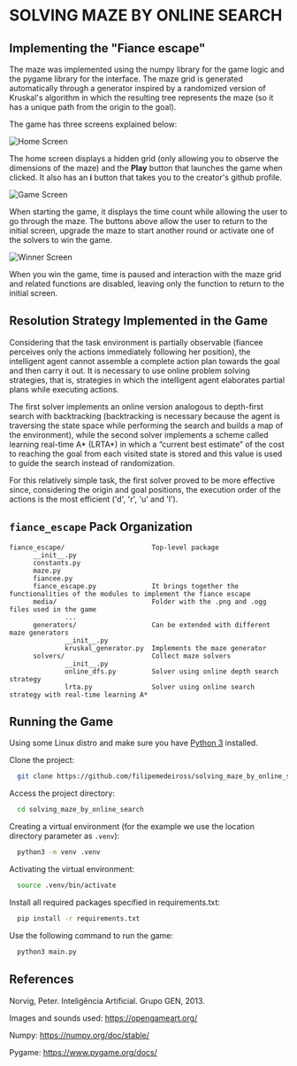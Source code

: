 <h1>SOLVING MAZE BY ONLINE SEARCH</h1>

## Implementing the "Fiance escape" 

The maze was implemented using the numpy library for the game logic and the pygame library for the interface. The maze grid is generated automatically through a generator inspired by a randomized version of Kruskal's algorithm in which the resulting tree represents the maze (so it has a unique path from the origin to the goal).

The game has three screens explained below:

![Home Screen](https://github.com/filipemedeiross/solving_maze_by_online_search/blob/main/examples/home_screen.jpeg?raw=true)

The home screen displays a hidden grid (only allowing you to observe the dimensions of the maze) and the **Play** button that launches the game when clicked. It also has an **i** button that takes you to the creator's github profile.

![Game Screen](https://github.com/filipemedeiross/solving_maze_by_online_search/blob/main/examples/game_screen.jpeg?raw=true)

When starting the game, it displays the time count while allowing the user to go through the maze. The buttons above allow the user to return to the initial screen, upgrade the maze to start another round or activate one of the solvers to win the game.

![Winner Screen](https://github.com/filipemedeiross/solving_maze_by_online_search/blob/main/examples/winner_screen.jpeg?raw=true)

When you win the game, time is paused and interaction with the maze grid and related functions are disabled, leaving only the function to return to the initial screen.

## Resolution Strategy Implemented in the Game

Considering that the task environment is partially observable (fiancee perceives only the actions immediately following her position), the intelligent agent cannot assemble a complete action plan towards the goal and then carry it out. It is necessary to use online problem solving strategies, that is, strategies in which the intelligent agent elaborates partial plans while executing actions.

The first solver implements an online version analogous to depth-first search with backtracking (backtracking is necessary because the agent is traversing the state space while performing the search and builds a map of the environment), while the second solver implements a scheme called learning real-time A* (LRTA*) in which a “current best estimate” of the cost to reaching the goal from each visited state is stored and this value is used to guide the search instead of randomization.

For this relatively simple task, the first solver proved to be more effective since, considering the origin and goal positions, the execution order of the actions is the most efficient ('d', 'r', 'u' and 'l').

## `fiance_escape` Pack Organization
```
fiance_escape/                      Top-level package
      __init__.py
      constants.py
      maze.py
      fiancee.py
      fiance_escape.py              It brings together the functionalities of the modules to implement the fiance escape
      media/                        Folder with the .png and .ogg files used in the game
              ...
      generators/                   Can be extended with different maze generators
              __init__.py
              kruskal_generator.py  Implements the maze generator
      solvers/                      Collect maze solvers        
              __init__.py
              online_dfs.py         Solver using online depth search strategy
              lrta.py               Solver using online search strategy with real-time learning A*
```
## Running the Game

Using some Linux distro and make sure you have [Python 3](https://www.python.org/) installed.

Clone the project:

```bash
  git clone https://github.com/filipemedeiross/solving_maze_by_online_search.git
```

Access the project directory:

```bash
  cd solving_maze_by_online_search
```

Creating a virtual environment (for the example we use the location directory parameter as `.venv`):

```bash
  python3 -m venv .venv
```

Activating the virtual environment:

```bash
  source .venv/bin/activate
```

Install all required packages specified in requirements.txt:

```bash
  pip install -r requirements.txt
```

Use the following command to run the game:

```bash
  python3 main.py
```

## References

Norvig, Peter. Inteligência Artificial. Grupo GEN, 2013.

Images and sounds used: <https://opengameart.org/>

Numpy: <https://numpy.org/doc/stable/>

Pygame: <https://www.pygame.org/docs/>
